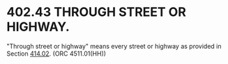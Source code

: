 402.43 THROUGH STREET OR HIGHWAY.
=================================

"Through street or highway" means every street or highway as provided in
Section [414.02](1d9e90bc.html). (ORC 4511.01(HH))
